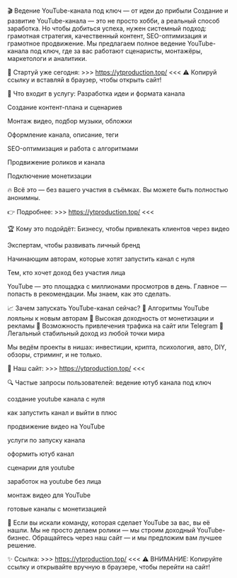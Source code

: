 🎬 Ведение YouTube-канала под ключ — от идеи до прибыли
Создание и развитие YouTube-канала — это не просто хобби, а реальный способ заработка. Но чтобы добиться успеха, нужен системный подход: грамотная стратегия, качественный контент, SEO-оптимизация и грамотное продвижение. Мы предлагаем полное ведение YouTube-канала под ключ, где за вас работают сценаристы, монтажёры, маркетологи и аналитики.

🚀 Стартуй уже сегодня: >>> https://ytproduction.top/ <<<
⚠️ Копируй ссылку и вставляй в браузер, чтобы открыть сайт!

📌 Что входит в услугу:
Разработка идеи и формата канала

Создание контент-плана и сценариев

Монтаж видео, подбор музыки, обложки

Оформление канала, описание, теги

SEO-оптимизация и работа с алгоритмами

Продвижение роликов и канала

Подключение монетизации

🔥 Всё это — без вашего участия в съёмках. Вы можете быть полностью анонимны.

👉 Подробнее: >>> https://ytproduction.top/ <<<

🏆 Кому это подойдёт:
Бизнесу, чтобы привлекать клиентов через видео

Экспертам, чтобы развивать личный бренд

Начинающим авторам, которые хотят запустить канал с нуля

Тем, кто хочет доход без участия лица

YouTube — это площадка с миллионами просмотров в день. Главное — попасть в рекомендации. Мы знаем, как это сделать.

📈 Зачем запускать YouTube-канал сейчас?
🔹 Алгоритмы YouTube лояльны к новым авторам
🔹 Высокая доходность от монетизации и рекламы
🔹 Возможность привлечения трафика на сайт или Telegram
🔹 Легальный стабильный доход из любой точки мира

Мы ведём проекты в нишах: инвестиции, крипта, психология, авто, DIY, обзоры, стриминг, и не только.

🎯 Наш сайт: >>> https://ytproduction.top/ <<<

🔍 Частые запросы пользователей:
ведение ютуб канала под ключ

создание youtube канала с нуля

как запустить канал и выйти в плюс

продвижение видео на YouTube

услуги по запуску канала

оформить ютуб канал

сценарии для youtube

заработок на youtube без лица

монтаж видео для YouTube

готовые каналы с монетизацией

📢 Если вы искали команду, которая сделает YouTube за вас, вы её нашли. Мы не просто делаем ролики — мы строим доходный YouTube-бизнес. Обращайтесь через наш сайт — и мы предложим вам лучшее решение.

✨ Ссылка: >>> https://ytproduction.top/ <<<
⚠️ ВНИМАНИЕ: Копируйте ссылку и открывайте вручную в браузере, чтобы перейти на сайт!
